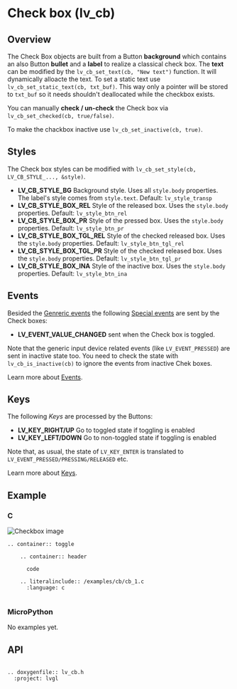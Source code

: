 # Check box (lv_cb)
## Overview

The Check Box objects are built from a Button **background** which contains an also Button **bullet** and a **label** to realize a classical check box. 
The **text** can be modified by the `lv_cb_set_text(cb, "New text")` function. It will dynamically alloacte the text. 
To set a static text use `lv_cb_set_static_text(cb, txt_buf)`. This way only a pointer will be stored to `txt_buf` so it needs shouldn't deallocated while the checkbox exists. 

You can manually **check / un-check** the Check box  via `lv_cb_set_checked(cb, true/false)`.

To make the chackbox inactive use `lv_cb_set_inactive(cb, true)`.


## Styles

The Check box styles can be modified with `lv_cb_set_style(cb, LV_CB_STYLE_..., &style)`.

- **LV_CB_STYLE_BG** Background style. Uses all `style.body` properties. The label's style comes from  `style.text`. Default: `lv_style_transp`
- **LV_CB_STYLE_BOX_REL** Style of the released box. Uses the `style.body` properties. Default: `lv_style_btn_rel`
- **LV_CB_STYLE_BOX_PR** Style of the pressed box. Uses the `style.body` properties. Default: `lv_style_btn_pr`
- **LV_CB_STYLE_BOX_TGL_REL** Style of the checked released box. Uses the `style.body` properties. Default: `lv_style_btn_tgl_rel`
- **LV_CB_STYLE_BOX_TGL_PR** Style of the checked released box. Uses the `style.body` properties. Default: `lv_style_btn_tgl_pr`
- **LV_CB_STYLE_BOX_INA** Style of the inactive box. Uses the `style.body` properties. Default: `lv_style_btn_ina`


## Events
Besided the [Genreric events](/overview/events.html#generic-events) the following [Special events](/overview/events.html#special-events) are sent by the Check boxes:
 - **LV_EVENT_VALUE_CHANGED** sent when the Check box is toggled.

Note that the generic input device related events (like `LV_EVENT_PRESSED`) are sent in inactive state too. You need to check the state with `lv_cb_is_inactive(cb)` to ignore the events from inactive Chek boxes.
 
Learn more about [Events](/overview/events).


## Keys
The following *Keys* are processed by the Buttons:
- **LV_KEY_RIGHT/UP** Go to toggled state if toggling is enabled
- **LV_KEY_LEFT/DOWN** Go to non-toggled state if toggling is  enabled

Note that, as usual, the state of `LV_KEY_ENTER` is translated to `LV_EVENT_PRESSED/PRESSING/RELEASED` etc.

Learn more about [Keys](/overview/indev).


## Example

### C

![Checkbox image](http://docs.littlevgl.com/img/check-box-lv_cb.png)

```eval_rst
.. container:: toggle

    .. container:: header
    
      code

    .. literalinclude:: /examples/cb/cb_1.c
      :language: c
 
```

### MicroPython
No examples yet.

## API 

```eval_rst

.. doxygenfile:: lv_cb.h
  :project: lvgl
        
```
